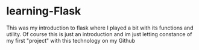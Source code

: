 # learning-Flask
This was my introduction to flask where I played a bit with its functions and utility. Of course this is just an introduction and im just letting constance of my first "project" with this technology on my Github
